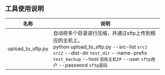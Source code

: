 ## 工具使用说明

| 名称 | 说明 |
| --- | --- |
| upload_to_sftp.py | 自动将多个目录进行压缩，并通过sftp上传到相应的主机上。<br> python upload_to_sftp.py --src-list `src1` `src2` --dist-dir `test_dir` --name-prefix `test_backup` --host `目标主机IP` --user `sftp用户` --password `sftp密码` |